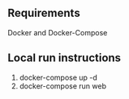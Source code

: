 ## Requirements 
Docker and Docker-Compose

## Local run instructions
1. docker-compose up -d
2. docker-compose run web
